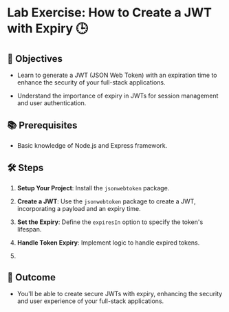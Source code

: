 # Lab Exercise: How to Create a JWT with Expiry 🕒

## 🎯 Objectives

- Learn to generate a JWT (JSON Web Token) with an expiration time to enhance the security of your full-stack applications.

- Understand the importance of expiry in JWTs for session management and user authentication.

## 📚 Prerequisites

- Basic knowledge of Node.js and Express framework.

## 🛠️ Steps

1. **Setup Your Project**: Install the `jsonwebtoken` package.

2. **Create a JWT**: Use the `jsonwebtoken` package to create a JWT, incorporating a payload and an expiry time.

3. **Set the Expiry**: Define the `expiresIn` option to specify the token's lifespan.

4. **Handle Token Expiry**: Implement logic to handle expired tokens.

5. 

## 🎉 Outcome

- You'll be able to create secure JWTs with expiry, enhancing the security and user experience of your full-stack applications.
